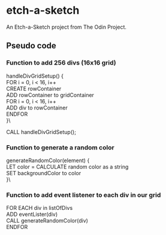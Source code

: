 # etch-a-sketch
An Etch-a-Sketch project from The Odin Project. 

## Pseudo code

### Function to add 256 divs (16x16 grid)
handleDivGridSetup() {\
    FOR i = 0, i < 16, i++\
        CREATE rowContainer\
        ADD rowContainer to gridContainer\
        FOR i = 0, i < 16, i++\
            ADD div to rowContainer\
    ENDFOR\
}\

CALL handleDivGridSetup();

### Function to generate a random color
generateRandomColor(element) {\
    LET color = CALCULATE random color as a string\
    SET backgroundColor to color\
}\

### Function to add event listener to each div in our grid
FOR EACH div in listOfDivs\
    ADD eventLister(div)\
        CALL generateRandomColor(div)\
ENDFOR
